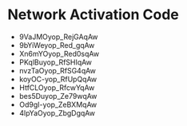 # Network Activation Code
* 9VaJMOyop_RejGAqAw
* 9bYiWeyop_Red_gqAw
* Xn6mYOyop_Red0sqAw
* PKqlBuyop_RfSHIqAw
* nvzTaOyop_RfSG4qAw
* koyOC-yop_RfUpQqAw
* HtfCLOyop_RfcwYqAw
* bes5Duyop_Ze79wqAw
* Od9gI-yop_ZeBXMqAw
* 4lpYaOyop_ZbgDgqAw